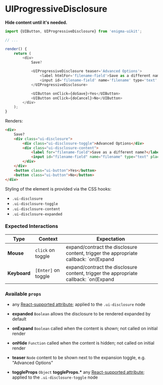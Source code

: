 # UIProgressiveDisclosure
__Hide content until it's needed.__

```js
import {UIButton, UIProgressiveDisclosure} from 'enigma-uikit';

// ...

render() {
    return (
        <div>
            Save?

            <UIProgressiveDisclosure teaser='Advanced Options'>
                <label htmlFor='filename-field'>Save as a different name?</label>
                <input id='filename-field' name='filename' type='text' placeholder='untitled.txt' />
            </UIProgressiveDisclosure>

            <UIButton onClick={doSave}>Yes</UIButton>
            <UIButton onClick={doCancel}>No</UIButton>
        </div>
    );
}
```
Renders:
```html
<div>
    Save?
    <div class="ui-disclosure">
        <div class="ui-disclosure-toggle">Advanced Options</div>
        <div class="ui-disclosure-content">
            <label for="filename-field">Save as a different name?</label>
            <input id="filename-field" name="filename" type="text" placeholder="untitled.txt" />
        </div>
    </div>
    <button class="ui-button">Yes</button>
    <button class="ui-button">No</button>
</div>
```

Styling of the element is provided via the CSS hooks:

- `.ui-disclosure`
- `.ui-disclosure-toggle`
- `.ui-disclosure-content`
- `.ui-disclosure-expanded`

### Expected Interactions

Type | Context | Expectation
---- | ------- | -----------
__Mouse__ | `click` on toggle | expand/contract the disclosure content, trigger the appropriate callback: `on(Expand|Hide)`
__Keyboard__ | `[Enter]` on toggle | expand/contract the disclosure content, trigger the appropriate callback: `on(Expand|Hide)`

### Available `props`
- any [React-supported attribute](https://facebook.github.io/react/docs/tags-and-attributes.html#html-attributes); applied to the `.ui-disclosure` node

- __expanded__ `Boolean`
  allows the disclosure to be rendered expanded by default

- __onExpand__ `Boolean`
  called when the content is shown; not called on initial render

- __onHide__ `Function`
  called when the content is hidden; not called on initial render

- __teaser__ `Node`
  content to be shown next to the expansion toggle, e.g. "Advanced Options"

- __toggleProps__ `Object`
  __toggleProps.*__
  any [React-supported attribute](https://facebook.github.io/react/docs/tags-and-attributes.html#html-attributes); applied to the `.ui-disclosure-toggle` node
